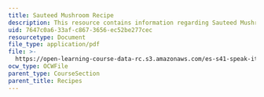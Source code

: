 ```yaml
---
title: Sauteed Mushroom Recipe
description: This resource contains information regarding Sauteed Mushroom Recipe.
uid: 7647c0a6-33af-c867-3656-ec52be277cec
resourcetype: Document
file_type: application/pdf
file: >-
  https://open-learning-course-data-rc.s3.amazonaws.com/es-s41-speak-italian-with-your-mouth-full-spring-2012/7647c0a633afc8673656ec52be277cec_MITES_S41S12_recipe_13c.pdf
ocw_type: OCWFile
parent_type: CourseSection
parent_title: Recipes
---
```

